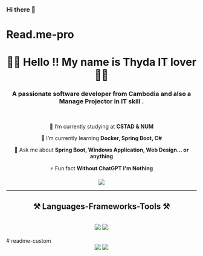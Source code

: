 ### Hi there 👋
# Read.me-pro
<h1 align="center">👋🏻 Hello !! My name is Thyda IT lover👋🏻</h1> 
<h3 align="center">A passionate software developer from Cambodia and also a Manage Projector in IT skill . </h3>

<br/>

<div align="center">
 
 🔭 I’m currently studying at **CSTAD & NUM**
 
 🌱 I’m currently learning **Docker, Spring Boot, C#**

💬 Ask me about **Spring Boot, Windows Application, Web Design... or anything**

⚡️ Fun fact **Without ChatGPT I'm Nothing**

 </div>
 
<div align="center"> 
  <a href="mailto:mengseu2004@gmail.com">
    <img src="https://img.shields.io/badge/Gmail-333333?style=for-the-badge&logo=gmail&logoColor=red" />
  </a>
  <a href="https://github.com/thathyda" target="_blank">
  </a>
</div>

 <hr/>
 
<h2 align="center">⚒ Languages-Frameworks-Tools ⚒</h2>
<br/>
<div align="center">
    <img src="https://skillicons.dev/icons?i=react,bootstrap,mui,html,css,vscode,github,figma,tailwind,git,discord,ai" />
    <img src="https://skillicons.dev/icons?i=nodejs,javascript,typescript,cs,java,nextjs,mysql,idea,postman" /><br>
</div>

<br/>
# readme-custom
<div align="center">
    <img src="https://i.pinimg.com/236x/fa/f7/54/faf754cdc239a38d89c933218105e39c.jpg" />
    <img src = "https://c4.wallpaperflare.com/wallpaper/570/86/323/anime-anime-girls-horns-simple-background-wallpaper-preview.jpg"
</div>


